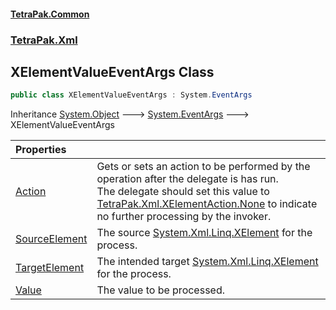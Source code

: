 #### [TetraPak.Common](index.md 'index')
### [TetraPak.Xml](TetraPak_Xml.md 'TetraPak.Xml')
## XElementValueEventArgs Class
```csharp
public class XElementValueEventArgs : System.EventArgs
```

Inheritance [System.Object](https://docs.microsoft.com/en-us/dotnet/api/System.Object 'System.Object') &#129106; [System.EventArgs](https://docs.microsoft.com/en-us/dotnet/api/System.EventArgs 'System.EventArgs') &#129106; XElementValueEventArgs  

| Properties | |
| :--- | :--- |
| [Action](TetraPak_Xml_XElementValueEventArgs_Action.md 'TetraPak.Xml.XElementValueEventArgs.Action') | Gets or sets an action to be performed by the operation after the delegate is has run.<br/>The delegate should set this value to [TetraPak.Xml.XElementAction.None](https://docs.microsoft.com/en-us/dotnet/api/TetraPak.Xml.XElementAction.None 'TetraPak.Xml.XElementAction.None') to indicate<br/>no further processing by the invoker. <br/> |
| [SourceElement](TetraPak_Xml_XElementValueEventArgs_SourceElement.md 'TetraPak.Xml.XElementValueEventArgs.SourceElement') | The source [System.Xml.Linq.XElement](https://docs.microsoft.com/en-us/dotnet/api/System.Xml.Linq.XElement 'System.Xml.Linq.XElement') for the process.<br/> |
| [TargetElement](TetraPak_Xml_XElementValueEventArgs_TargetElement.md 'TetraPak.Xml.XElementValueEventArgs.TargetElement') | The intended target [System.Xml.Linq.XElement](https://docs.microsoft.com/en-us/dotnet/api/System.Xml.Linq.XElement 'System.Xml.Linq.XElement') for the process.<br/> |
| [Value](TetraPak_Xml_XElementValueEventArgs_Value.md 'TetraPak.Xml.XElementValueEventArgs.Value') | The value to be processed.<br/> |
